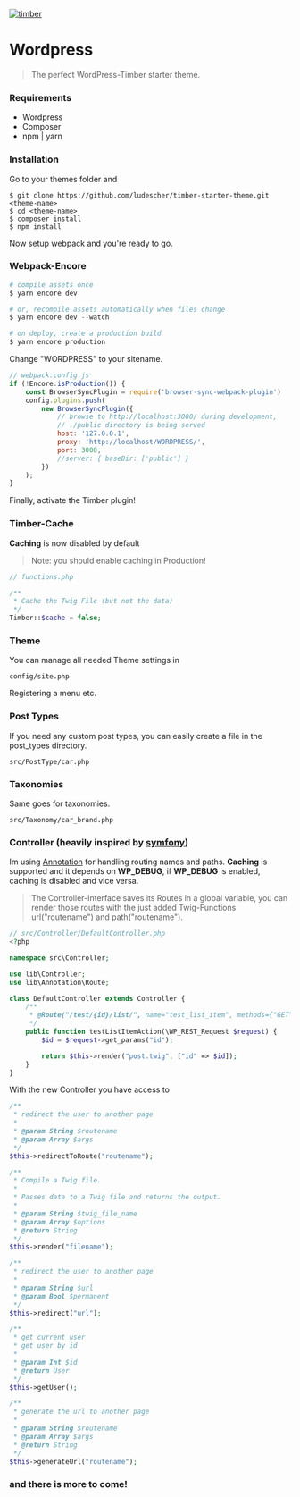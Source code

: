 [![timber](https://ps.w.org/timber-library/assets/banner-1544x500.jpg)](https://www.upstatement.com/timber/)

# Wordpress
> The perfect WordPress-Timber starter theme.

### Requirements
* Wordpress
* Composer
* npm | yarn

### Installation

Go to your themes folder and
```
$ git clone https://github.com/ludescher/timber-starter-theme.git <theme-name>
$ cd <theme-name>
$ composer install
$ npm install
```
Now setup webpack and you're ready to go.

### Webpack-Encore
```php
# compile assets once
$ yarn encore dev

# or, recompile assets automatically when files change
$ yarn encore dev --watch

# on deploy, create a production build
$ yarn encore production
```
Change "WORDPRESS" to your sitename.
```js
// webpack.config.js
if (!Encore.isProduction()) {
    const BrowserSyncPlugin = require('browser-sync-webpack-plugin')
    config.plugins.push(
        new BrowserSyncPlugin({
            // browse to http://localhost:3000/ during development,
            // ./public directory is being served
            host: '127.0.0.1',
            proxy: 'http://localhost/WORDPRESS/',
            port: 3000,
            //server: { baseDir: ['public'] }
        })
    );
}
```
Finally, activate the Timber plugin!

### Timber-Cache
**Caching** is now disabled by default
>Note: you should enable caching in Production!
```php
// functions.php

/**
 * Cache the Twig File (but not the data)
 */
Timber::$cache = false;
```

### Theme
You can manage all needed Theme settings in
```
config/site.php
```
Registering a menu etc.

### Post Types
If you need any custom post types, you can easily create a file in the post_types directory.
```
src/PostType/car.php
```

### Taxonomies
Same goes for taxonomies.
```
src/Taxonomy/car_brand.php
```

### Controller (heavily inspired by [symfony](https://symfony.com/doc/current/controller.html#a-simple-controller "symfony"))
Im using [Annotation](https://www.doctrine-project.org/projects/annotations.html) for handling routing names and paths.
**Caching** is supported and it depends on **WP_DEBUG**, if **WP_DEBUG** is enabled, caching is disabled and vice versa.
> The Controller-Interface saves its Routes in a global variable, you can render those routes with the just added Twig-Functions url("routename") and path("routename").

```php
// src/Controller/DefaultController.php
<?php

namespace src\Controller;

use lib\Controller;
use lib\Annotation\Route;

class DefaultController extends Controller {
    /**
     * @Route("/test/{id}/list/", name="test_list_item", methods={"GET"})
     */
    public function testListItemAction(\WP_REST_Request $request) {
        $id = $request->get_params("id");

        return $this->render("post.twig", ["id" => $id]);
    }
}
```
With the new Controller you have access to
```php
/**
 * redirect the user to another page
 * 
 * @param String $routename
 * @param Array $args
 */
$this->redirectToRoute("routename");
```

```php
/**
 * Compile a Twig file.
 *
 * Passes data to a Twig file and returns the output.
 * 
 * @param String $twig_file_name
 * @param Array $options
 * @return String
 */
$this->render("filename");
```

```php
/**
 * redirect the user to another page
 * 
 * @param String $url
 * @param Bool $permanent
 */
$this->redirect("url");
```

```php
/**
 * get current user
 * get user by id
 * 
 * @param Int $id
 * @return User
 */
$this->getUser();
```

```php
/**
 * generate the url to another page
 * 
 * @param String $routename
 * @param Array $args
 * @return String
 */
$this->generateUrl("routename");
```
### and there is more to come!